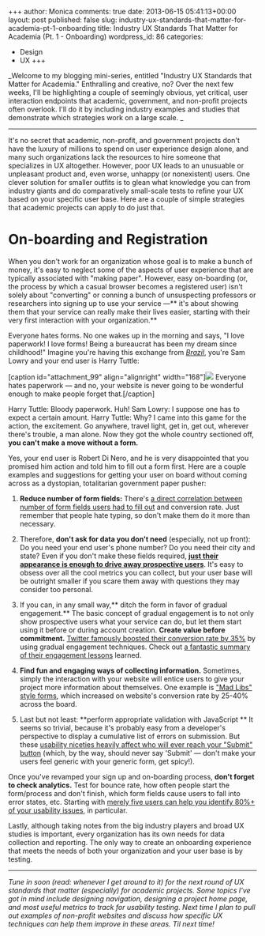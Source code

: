 +++
author: Monica
comments: true
date: 2013-06-15 05:41:13+00:00
layout: post
published: false
slug: industry-ux-standards-that-matter-for-academia-pt-1-onboarding
title: Industry UX Standards That Matter for Academia (Pt. 1 - Onboarding)
wordpress_id: 86
categories:
- Design
- UX
+++

_Welcome to my blogging mini-series, entitled "Industry UX Standards that Matter for Academia." Enthralling and creative, no? Over the next few weeks, I'll be highlighting a couple of seemingly obvious, yet critical, user interaction endpoints that academic, government, and non-profit projects often overlook. I'll do it by including industry examples and studies that demonstrate which strategies work on a large scale. _



* * *



It's no secret that academic, non-profit, and government projects don't have the luxury of millions to spend on user experience design alone, and many such organizations lack the resources to hire someone that specializes in UX altogether. However, poor UX leads to an unusuable or unpleasant product and, even worse, unhappy (or nonexistent) users. One clever solution for smaller outfits is to glean what knowledge you can from industry giants and do comparatively small-scale tests to refine your UX based on your specific user base. Here are a couple of simple strategies that academic projects can apply to do just that.


# On-boarding and Registration


When you don't work for an organization whose goal is to make a bunch of money, it's easy to neglect some of the aspects of user experience that are typically associated with "making paper". However, easy on-boarding (or, the process by which a casual browser becomes a registered user) isn't solely about "converting" or conning a bunch of unsuspecting professors or researchers into signing up to use your service —** it's about showing them that your service can really make their lives easier, starting with their very first interaction with your organization.**

Everyone hates forms. No one wakes up in the morning and says, "I love paperwork! I love forms! Being a bureaucrat has been my dream since childhood!" Imagine you're having this exchange from [_Brazil_](http://www.imdb.com/title/tt0088846/), you're Sam Lowry and your end user is Harry Tuttle:

[caption id="attachment_99" align="alignright" width="168"][![](http://monicalent.com/blog/wp-content/uploads/2013/06/56588.jpg)](http://monicalent.com/blog/wp-content/uploads/2013/06/56588.jpg) Everyone hates paperwork — and no, your website is never going to be wonderful enough to make people forget that.[/caption]

Harry Tuttle: Bloody paperwork. Huh!
Sam Lowry: I suppose one has to expect a certain amount.
Harry Tuttle: Why? I came into this game for the action, the excitement. Go anywhere, travel light, get in, get out, wherever there's trouble, a man alone. Now they got the whole country sectioned off, **you can't make a move without a form.**

Yes, your end user is Robert Di Nero, and he is very disappointed that you promised him action and told him to fill out a form first. Here are a couple examples and suggestions for getting your user on board without coming across as a dystopian, totalitarian government paper pusher:



	
  1. **Reduce number of form fields:** There's [a direct correlation between number of form fields users had to fill out](http://blog.hubspot.com/blog/tabid/6307/bid/6746/Which-Types-of-Form-Fields-Lower-Landing-Page-Conversions.aspx) and conversion rate. Just remember that people hate typing, so don't make them do it more than necessary.

	
  2. Therefore, **don't ask for data you don't need** (especially, not up front): Do you need your end user's phone number? Do you need their city and state? Even if you don't make these fields required, **[just their appearance is enough to drive away prospective users](http://blog.hubspot.com/blog/tabid/6307/bid/6748/3-Form-Fields-That-Kill-Landing-Page-Conversion-Rates.aspx)**. It's easy to obsess over all the cool metrics you can collect, but your user base will be outright smaller if you scare them away with questions they may consider too personal.

	
  3. If you can, in any small way,** ditch the form in favor of gradual engagement.** The basic concept of gradual engagement is to not only show prospective users what your service can do, but let them start using it before or during account creation. **Create value before commitment.** [Twitter famously boosted their conversion rate by 35%](http://www.lukew.com/ff/entry.asp?1128) by using gradual engagement techniques. Check out [a fantastic summary of their engagement lessons](http://www.lukew.com/ff/entry.asp?1124) learned.

	
  4. **Find fun and engaging ways of collecting information.** Sometimes, simply the interaction with your website will entice users to give your project more information about themselves. One example is ["Mad Libs" style forms](http://www.lukew.com/ff/entry.asp?1007), which increased on website's conversion rate by 25-40% across the board.

	
  5. Last but not least: **perform appropriate validation with JavaScript ** It seems so trivial, because it's probably easy from a developer's perspective to display a cumulative list of errors on submission. But these [usability niceties heavily affect who will ever reach your "Submit" button](http://blog.rejoiner.com/2012/07/how-to-use-inline-validation-to-increase-conversion/) (which, by the way, should never say 'Submit' — don't make your users feel generic with your generic form, get spicy!).


Once you've revamped your sign up and on-boarding process, **don't forget to check analytics.** Test for bounce rate, how often people start the form/process and don't finish, which form fields cause users to fall into error states, etc. Starting with [merely five users can help you identify 80%+ of your usability issues](http://www.nngroup.com/articles/why-you-only-need-to-test-with-5-users/), in particular.

Lastly, although taking notes from the big industry players and broad UX studies is important, every organization has its own needs for data collection and reporting. The only way to create an onboarding experience that meets the needs of both your organization and your user base is by testing.



* * *



_Tune in soon (read: whenever I get around to it) for the next round of UX standards that matter (especially) for academic projects. Some topics I've got in mind include designing navigation, designing a project home page, and most useful metrics to track for usability testing. Next time I plan to pull out examples of non-profit websites and discuss how specific UX techniques can help them improve in these areas. Til next time!_
